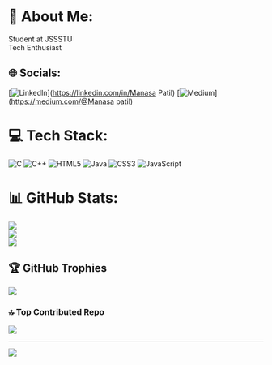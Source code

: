 # 💫 About Me:
Student at JSSSTU<br>Tech Enthusiast<br>


## 🌐 Socials:
[![LinkedIn](https://img.shields.io/badge/LinkedIn-%230077B5.svg?logo=linkedin&logoColor=white)](https://linkedin.com/in/Manasa Patil) [![Medium](https://img.shields.io/badge/Medium-12100E?logo=medium&logoColor=white)](https://medium.com/@Manasa patil) 

# 💻 Tech Stack:
![C](https://img.shields.io/badge/c-%2300599C.svg?style=flat-square&logo=c&logoColor=white) ![C++](https://img.shields.io/badge/c++-%2300599C.svg?style=flat-square&logo=c%2B%2B&logoColor=white) ![HTML5](https://img.shields.io/badge/html5-%23E34F26.svg?style=flat-square&logo=html5&logoColor=white) ![Java](https://img.shields.io/badge/java-%23ED8B00.svg?style=flat-square&logo=openjdk&logoColor=white) ![CSS3](https://img.shields.io/badge/css3-%231572B6.svg?style=flat-square&logo=css3&logoColor=white) ![JavaScript](https://img.shields.io/badge/javascript-%23323330.svg?style=flat-square&logo=javascript&logoColor=%23F7DF1E)
# 📊 GitHub Stats:
![](https://github-readme-stats.vercel.app/api?username=Manasa-Patil&theme=vue-dark&hide_border=false&include_all_commits=true&count_private=true)<br/>
![](https://github-readme-streak-stats.herokuapp.com/?user=Manasa-Patil&theme=vue-dark&hide_border=false)<br/>
![](https://github-readme-stats.vercel.app/api/top-langs/?username=Manasa-Patil&theme=vue-dark&hide_border=false&include_all_commits=true&count_private=true&layout=compact)

## 🏆 GitHub Trophies
![](https://github-profile-trophy.vercel.app/?username=Manasa-Patil&theme=radical&no-frame=false&no-bg=true&margin-w=4)

### 🔝 Top Contributed Repo
![](https://github-contributor-stats.vercel.app/api?username=Manasa-Patil&limit=5&theme=dark&combine_all_yearly_contributions=true)

---
[![](https://visitcount.itsvg.in/api?id=Manasa-Patil&icon=0&color=0)](https://visitcount.itsvg.in)


